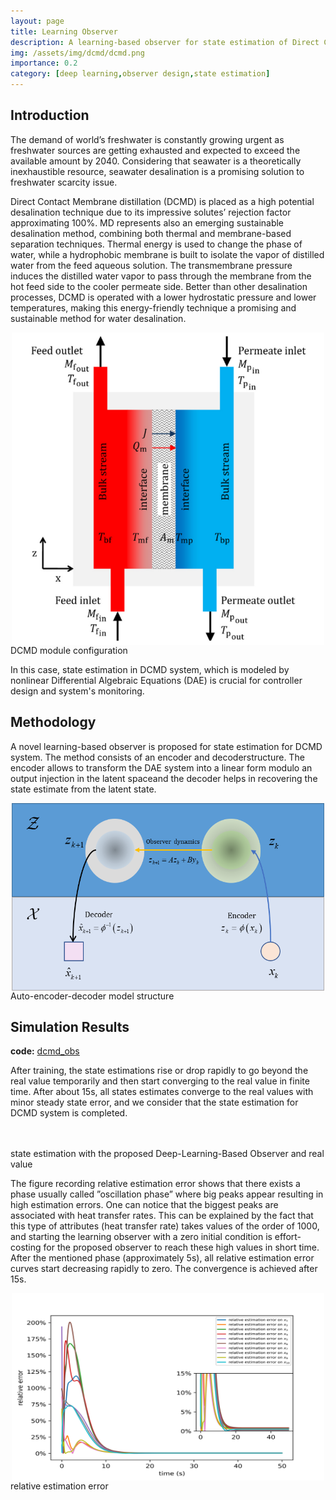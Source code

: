 ```yaml
---
layout: page
title: Learning Observer
description: A learning-based observer for state estimation of Direct Contact Membrane Distillation
img: /assets/img/dcmd/dcmd.png
importance: 0.2
category: [deep learning,observer design,state estimation]
---
```


## Introduction
The demand of world’s freshwater is constantly growing urgent as freshwater sources are getting exhausted and expected to exceed the available amount by 2040. Considering that seawater is a theoretically inexhaustible resource, seawater desalination is a promising solution to freshwater scarcity issue.

Direct Contact Membrane distillation (DCMD) is placed as a high potential desalination technique due to its impressive solutes’
rejection factor approximating 100%. MD represents also an emerging sustainable desalination method, combining
both thermal and membrane-based separation techniques. Thermal energy is used to change the phase of water, while
a hydrophobic membrane is built to isolate the vapor of distilled water from the feed aqueous solution. The transmembrane pressure induces the distilled water vapor to pass through the membrane from the hot feed side to the cooler permeate side. Better than other desalination processes, DCMD is operated with a lower hydrostatic pressure and lower temperatures, making this energy-friendly technique a
promising and sustainable method for water desalination.

<div  align="center">    
<img src="/assets/img/dcmd/dcmd.png" width = "500" height = "500" alt="DCMD module configuration" align=center />
</div>
<div class="caption">
    DCMD module configuration 
</div>

In this case, state estimation in DCMD system, which is modeled by nonlinear Differential Algebraic Equations (DAE) is crucial for controller design and system's monitoring.

## Methodology
A novel learning-based observer is proposed for state estimation for DCMD
system. The method consists of an encoder and decoderstructure. The encoder allows to transform the DAE system into
a linear form modulo an output injection in the latent spaceand the decoder helps in recovering the state estimate from
the latent state.

<div  align="center">    
<img src="/assets/img/dcmd/model.png" width = "500" height = "300" alt="DCMD module configuration" align=center />
</div>
<div class="caption">
    Auto-encoder-decoder model structure 
</div>

## Simulation Results
**code:** [dcmd_obs][dcmd_obs]

After training, the state estimations rise or drop rapidly to go beyond the real value temporarily and then start converging to the real value in finite time. After about 15s, all states estimates converge to the real values with minor steady state error, and we consider that the state estimation for DCMD system is completed.
<div class="row justify-content-sm-center">
    <div class="col-sm-6 mt-3 mt-md-0">
        <img class="img-fluid rounded z-depth-1" src="{{ '/assets/img/dcmd/x1.png' | relative_url }}" alt="" title="example image"/>
    </div>
    <div class="col-sm-6 mt-3 mt-md-0">
        <img class="img-fluid rounded z-depth-1" src="{{ '/assets/img/dcmd/x2.png' | relative_url }}" alt="" title="example image"/>
    </div>
</div>
<div class="caption">
    state estimation with the proposed Deep-Learning-Based Observer and real value
</div>

The figure recording relative estimation error shows that there exists a phase usually called ”oscillation phase” where big peaks appear resulting in high estimation errors. One can notice that the biggest peaks are associated with heat transfer rates. This can be explained by the fact that this type of attributes (heat transfer rate) takes values of the order of 1000, and starting the learning observer
with a zero initial condition is effort-costing for the proposed observer to reach these high values in short time. After the mentioned phase (approximately 5s), all relative estimation error curves start decreasing rapidly to zero. The convergence
is achieved after 15s.

<div  align="center">    
<img src="/assets/img/dcmd/relative error.png" width = "500" height = "300" alt="relative estimation error" align=center />
</div>
<div class="caption">
    relative estimation error
</div>



[dcmd_obs]: https://github.com/yubinwang11/obs_dcmd